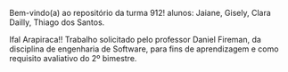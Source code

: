 Bem-vindo(a) ao repositório da turma 912!
 alunos:
 Jaiane, 
 Gisely, 
 Clara Dailly,
 Thiago dos Santos.

Ifal Arapiraca!!
Trabalho solicitado pelo professor Daniel 
Fireman, da disciplina de engenharia de Software,
para fins de aprendizagem e como requisito
avaliativo do 2º bimestre.
